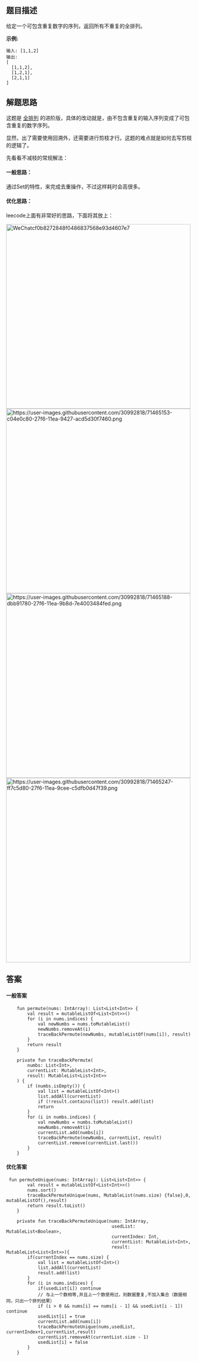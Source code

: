 ## 题目描述

给定一个可包含重复数字的序列，返回所有不重复的全排列。

**示例:**


```
输入: [1,1,2]
输出:
[
  [1,1,2],
  [1,2,1],
  [2,1,1]
]
```


## 解题思路

这题是 [全排列](https://leetcode-cn.com/problems/permutations/) 的进阶版，具体的改动就是，由不包含重复的输入序列变成了可包含重复的数字序列。

显然，出了需要使用回溯外，还需要进行剪枝才行。这题的难点就是如何去写剪枝的逻辑了。

先看看不减枝的常规解法：

#### 一般思路：

通过Set的特性，来完成去重操作，不过这样耗时会高很多。

#### 优化思路：

leecode上面有非常好的思路，下面将其放上：


<img width="500" alt="WeChatcf0b8272848f0486837568e93d4607e7" src="https://user-images.githubusercontent.com/30992818/71465127-aa404c00-27f6-11ea-9979-43c572364b7a.png">


<img width="500" alt="https://user-images.githubusercontent.com/30992818/71465153-c04e0c80-27f6-11ea-9427-acd5d30f7460.png">

<img width="500" alt="https://user-images.githubusercontent.com/30992818/71465188-dbb91780-27f6-11ea-9b8d-7e4003484fed.png">

<img width="500" alt="https://user-images.githubusercontent.com/30992818/71465247-ff7c5d80-27f6-11ea-9cee-c5dfb0d47f39.png">



## 答案

#### 一般答案


```
    fun permute(nums: IntArray): List<List<Int>> {
        val result = mutableListOf<List<Int>>()
        for (i in nums.indices) {
            val newNumbs = nums.toMutableList()
            newNumbs.removeAt(i)
            traceBackPermute(newNumbs, mutableListOf(nums[i]), result)
        }
        return result
    }

    private fun traceBackPermute(
        numbs: List<Int>,
        currentList: MutableList<Int>,
        result: MutableList<List<Int>>
    ) {
        if (numbs.isEmpty()) {
            val list = mutableListOf<Int>()
            list.addAll(currentList)
            if (!result.contains(list)) result.add(list)
            return
        }
        for (i in numbs.indices) {
            val newNumbs = numbs.toMutableList()
            newNumbs.removeAt(i)
            currentList.add(numbs[i])
            traceBackPermute(newNumbs, currentList, result)
            currentList.remove(currentList.last())
        }
    }
```

#### 优化答案


```
 fun permuteUnique(nums: IntArray): List<List<Int>> {
        val result = mutableListOf<List<Int>>()
        nums.sort()
        traceBackPermuteUnique(nums, MutableList(nums.size) {false},0, mutableListOf(),result)
        return result.toList()
    }

    private fun traceBackPermuteUnique(nums: IntArray,
                                        usedList: MutableList<Boolean>,
                                        currentIndex: Int,
                                        currentList: MutableList<Int>,
                                        result: MutableList<List<Int>>){
        if(currentIndex == nums.size) {
            val list = mutableListOf<Int>()
            list.addAll(currentList)
            result.add(list)
        }
        for (i in nums.indices) {
            if(usedList[i]) continue
            // 与上一个数相等,并且上一个数使用过，则数据重复,不加入集合（数据相同，只出一个排列结果）
            if (i > 0 && nums[i] == nums[i - 1] && usedList[i - 1]) continue
            usedList[i] = true
            currentList.add(nums[i])
            traceBackPermuteUnique(nums,usedList, currentIndex+1,currentList,result)
            currentList.removeAt(currentList.size - 1)
            usedList[i] = false
        }
    }
```
